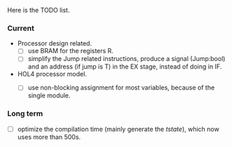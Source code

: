 Here is the TODO list.

### Current
- Processor design related.
  - [ ] use BRAM for the registers R.
  - [ ] simplify the Jump related instructions, produce a signal (Jump:bool) and an address (if jump is T) in the EX stage, instead of doing in IF.
 
- HOL4 processor model.
  - [ ] use non-blocking assignment for most variables, because of the single module. 



### Long term
- [ ] optimize the compilation time (mainly generate the *tstate*), which now uses more than 500s.
